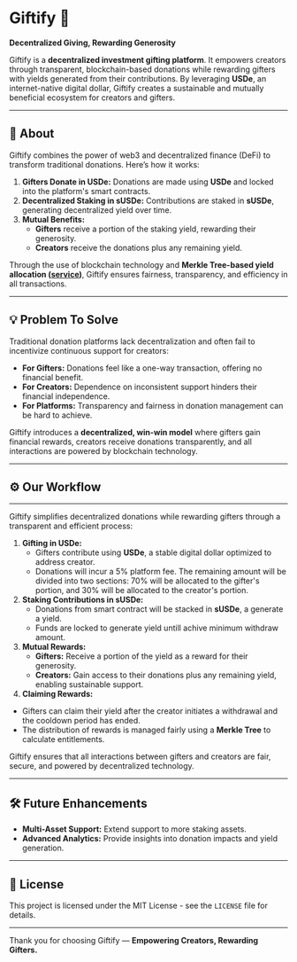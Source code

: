 # Giftify 🎁

**Decentralized Giving, Rewarding Generosity**

Giftify is a **decentralized investment gifting platform**. It empowers creators through transparent, blockchain-based donations while rewarding gifters with yields generated from their contributions. By leveraging **USDe**, an internet-native digital dollar, Giftify creates a sustainable and mutually beneficial ecosystem for creators and gifters.

---

## 📖 About

Giftify combines the power of web3 and decentralized finance (DeFi) to transform traditional donations. Here’s how it works:

1. **Gifters Donate in USDe:** Donations are made using **USDe** and locked into the platform's smart contracts.
2. **Decentralized Staking in sUSDe:** Contributions are staked in **sUSDe**, generating decentralized yield over time.
3. **Mutual Benefits:**
    - **Gifters** receive a portion of the staking yield, rewarding their generosity.
    - **Creators** receive the donations plus any remaining yield.

Through the use of blockchain technology and **Merkle Tree-based yield allocation ([service](https://github.com/onekill0503/giftify-service))**, Giftify ensures fairness, transparency, and efficiency in all transactions.

---

## 💡 Problem To Solve

Traditional donation platforms lack decentralization and often fail to incentivize continuous support for creators:

- **For Gifters:** Donations feel like a one-way transaction, offering no financial benefit.
- **For Creators:** Dependence on inconsistent support hinders their financial independence.
- **For Platforms:** Transparency and fairness in donation management can be hard to achieve.

Giftify introduces a **decentralized, win-win model** where gifters gain financial rewards, creators receive donations transparently, and all interactions are powered by blockchain technology.

---

## ⚙️ Our Workflow

---

Giftify simplifies decentralized donations while rewarding gifters through a transparent and efficient process:

1. **Gifting in USDe:**
    - Gifters contribute using **USDe**, a stable digital dollar optimized to address creator.
    - Donations will incur a 5% platform fee. The remaining amount will be divided into two sections: 70% will be allocated to the gifter's portion, and 30% will be allocated to the creator's portion.
2. **Staking Contributions in sUSDe:**
    - Donations from smart contract will be stacked in **sUSDe**, a generate a yield.
    - Funds are locked to generate yield untill achive minimum withdraw amount.
3. **Mutual Rewards:**
    - **Gifters:** Receive a portion of the yield as a reward for their generosity.
    - **Creators:** Gain access to their donations plus any remaining yield, enabling sustainable support.
4. **Claiming Rewards:**
- Gifters can claim their yield after the creator initiates a withdrawal and the cooldown period has ended.
- The distribution of rewards is managed fairly using a **Merkle Tree** to calculate entitlements.

Giftify ensures that all interactions between gifters and creators are fair, secure, and powered by decentralized technology.

---

## 🛠 Future Enhancements

- **Multi-Asset Support:** Extend support to more staking assets.
- **Advanced Analytics:** Provide insights into donation impacts and yield generation.

---

## 📝 License

This project is licensed under the MIT License - see the `LICENSE` file for details.

---

Thank you for choosing Giftify — **Empowering Creators, Rewarding Gifters.**